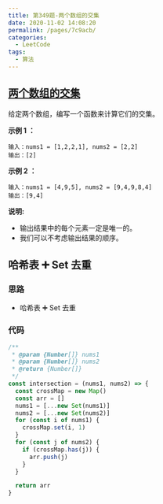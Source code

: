 ```yaml
---
title: 第349题-两个数组的交集
date: 2020-11-02 14:08:20
permalink: /pages/7c9acb/
categories:
  - LeetCode
tags:
  - 算法
---
```

## [两个数组的交集](https://leetcode-cn.com/problems/intersection-of-two-arrays/)

给定两个数组，编写一个函数来计算它们的交集。

**示例 1 ：**

```
输入：nums1 = [1,2,2,1], nums2 = [2,2]
输出：[2]
```

<!-- more -->

**示例 2 ：**

```
输入：nums1 = [4,9,5], nums2 = [9,4,9,8,4]
输出：[9,4]
```

**说明:**

- 输出结果中的每个元素一定是唯一的。
- 我们可以不考虑输出结果的顺序。

## 哈希表 ➕ Set 去重

### 思路

- 哈希表 ➕ Set 去重

### 代码

```JavaScript
/**
 * @param {Number[]} nums1
 * @param {Number[]} nums2
 * @return {Number[]}
 */
const intersection = (nums1, nums2) => {
  const crossMap = new Map()
  const arr = []
  nums1 = [...new Set(nums1)]
  nums2 = [...new Set(nums2)]
  for (const i of nums1) {
    crossMap.set(i, 1)
  }
  for (const j of nums2) {
    if (crossMap.has(j)) {
      arr.push(j)
    }
  }

  return arr
}
```
